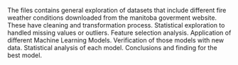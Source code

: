 The files contains general exploration of datasets that include different fire weather conditions downloaded from the manitoba goverment website.
These have cleaning and transformation process.
Statistical exploration to handled missing values or outliers.
Feature selection analysis.
Application of different Machine Learning Models.
Verification of those models with new data.
Statistical analysis of each model.
Conclusions and finding for the best model.
